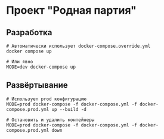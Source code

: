 # Проект "Родная партия"

## Разработка

```
# Автоматически использует docker-compose.override.yml
docker compose up

# Или явно
MODE=dev docker-compose up
```

## Развёртывание

```
# Использует prod конфигурацию
MODE=prod docker-compose -f docker-compose.yml -f docker-compose.prod.yml up --build -d
```

```
# Остановить и удалить контейнеры
MODE=prod docker-compose -f docker-compose.yml -f docker-compose.prod.yml down
```